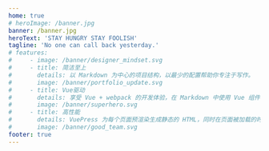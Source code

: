 ```yaml
---
home: true
# heroImage: /banner.jpg
banner: /banner.jpg
heroText: 'STAY HUNGRY STAY FOOLISH'
tagline: 'No one can call back yesterday.'
# features:
#     - image: /banner/designer_mindset.svg
#     - title: 简洁至上
#       details: 以 Markdown 为中心的项目结构，以最少的配置帮助你专注于写作。
#       image: /banner/portfolio_update.svg
#     - title: Vue驱动
#       details: 享受 Vue + webpack 的开发体验，在 Markdown 中使用 Vue 组件，同时可以使用 Vue 来开发自定义主题。
#       image: /banner/superhero.svg
#     - title: 高性能
#       details: VuePress 为每个页面预渲染生成静态的 HTML，同时在页面被加载的时候，将作为 SPA 运行。
#       image: /banner/good_team.svg
footer: true
---
```



<!-- # zyao89.github.io -->

<!-- [Website] -->
